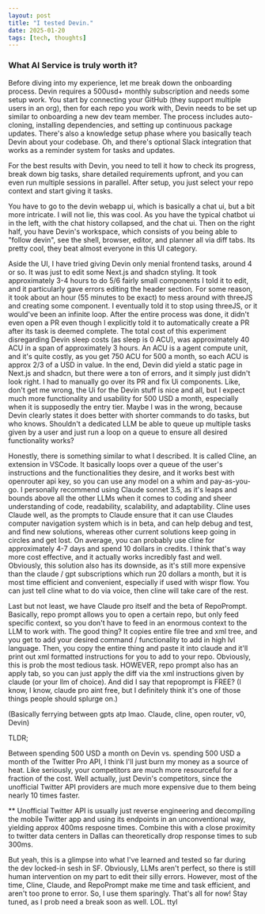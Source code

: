 ```yaml
---
layout: post
title: "I tested Devin."
date: 2025-01-20
tags: [tech, thoughts]
---
```


### What AI Service is truly worth it?

Before diving into my experience, let me break down the onboarding process. Devin requires a 500usd+ monthly subscription and needs some setup work. You start by connecting your GitHub (they support multiple users in an org), then for each repo you work with, Devin needs to be set up similar to onboarding a new dev team member. The process includes auto-cloning, installing dependencies, and setting up continuous package updates. There's also a knowledge setup phase where you basically teach Devin about your codebase. Oh, and there's optional Slack integration that works as a reminder system for tasks and updates.

For the best results with Devin, you need to tell it how to check its progress, break down big tasks, share detailed requirements upfront, and you can even run multiple sessions in parallel. After setup, you just select your repo context and start giving it tasks.

You have to go to the devin webapp ui, which is basically a chat ui, but a bit more intricate. I will not lie, this was cool. As you have the typical chatbot ui in the left, with the chat history collapsed, and the chat ui. Then on the right half, you have Devin's workspace, which consists of you being able to "follow devin", see the shell, browser, editor, and planner all via diff tabs. Its pretty cool, they beat almost everyone in this UI category.

Aside the UI, I have tried giving Devin only menial frontend tasks, around 4 or so. It was just to edit some Next.js and shadcn styling. It took approximately 3-4 hours to do 5/6 fairly small components I told it to edit, and it particularly gave errors editing the header section. For some reason, it took about an hour (55 minutes to be exact) to mess around with threeJS and creating some component. I eventually told it to stop using threeJS, or it would've been an infinite loop. After the entire process was done, it didn't even open a PR even though I explicitly told it to automatically create a PR after its task is deemed complete. The total cost of this experiment disregarding Devin sleep costs (as sleep is 0 ACU), was approximately 40 ACU in a span of approximately 3 hours. An ACU is a agent compute unit, and it's quite costly, as you get 750 ACU for 500 a month, so each ACU is approx 2/3 of a USD in value. In the end, Devin did yield a static page in Next.js and shadcn, but there were a ton of errors, and it simply just didn't look right. I had to manually go over its PR and fix Ui components. Like, don't get me wrong, the Ui for the Devin stuff is nice and all, but I expect much more functionality and usability for 500 USD a month, especially when it is supposedly the entry tier. Maybe I was in the wrong, because Devin clearly states it does better with shorter commands to do tasks, but who knows. Shouldn't a dedicated LLM be able to queue up multiple tasks given by a user and just run a loop on a queue to ensure all desired functionality works?

Honestly, there is something similar to what I described. It is called Cline, an extension in VSCode. It basically loops over a queue of the user's instructions and the functionalities they desire, and it works best with openrouter api key, so you can use any model on a whim and pay-as-you-go. I personally recommend using Claude sonnet 3.5, as it's leaps and bounds above all the other LLMs when it comes to coding and sheer understanding of code, readability, scalability, and adaptability.  Cline uses Claude well, as the prompts to Claude ensure that it can use Claudes computer navigation system which is in beta, and can help debug and test, and find new solutions, whereas other current solutions keep going in circles and get lost. On average, you can probably use cline for approximately 4-7 days and spend 10 dollars in credits. I think that's way more cost effective, and it actually works incredibly fast and well. Obviously, this solution also has its downside, as it's still more expensive than the claude / gpt subscriptions which run 20 dollars a month, but it is most time efficient and convenient, especially if used with wispr flow. You can just tell cline what to do via voice, then cline will take care of the rest.

Last but not least, we have Claude pro itself and the beta of RepoPrompt. Basically, repo prompt allows you to open a certain repo, but only feed specific context, so you don't have to feed in an enormous context to the LLM to work with. The good thing? It copies entire file tree and xml tree, and you get to add your desired command / functionality to add in high lvl language. Then, you copy the entire thing and paste it into claude and it'll print out xml formatted instructions for you to add to your repo. Obviously, this is prob the most tedious task. HOWEVER, repo prompt also has an apply tab, so you can just apply the diff via the xml instructions given by claude (or your llm of choice). And did I say that repoprompt is FREE? (I know, I know, claude pro aint free, but I definitely think it's one of those things people should splurge on.)

(Basically ferrying between gpts atp lmao. Claude, cline, open router, v0, Devin)

TLDR;

Between spending 500 USD a month on Devin vs. spending 500 USD a month of the Twitter Pro API, I think I'll just burn my money as a source of heat. Like seriously, your competitors are much more resourceful for a fraction of the cost. Well actually, just Devin's competitors, since the unofficial Twitter API providers are much more expensive due to them being nearly 10 times faster.

** Unofficial Twitter API is usually just reverse engineering and decompiling the mobile Twitter app and using its endpoints in an unconventional way, yielding approx 400ms resposne times. Combine this with a close proximity to twitter data centers in Dallas can theoretically drop response times to sub 300ms.

But yeah, this is a glimpse into what I've learned and tested so far during the dev locked-in sesh in SF. Obviously, LLMs aren't perfect, so there is still human intervention on my part to edit their silly errors. However, most of the time, Cline, Claude, and RepoPrompt make me time and task efficient, and aren't too prone to error. So, I use them sparingly. That's all for now! Stay tuned, as I prob need a break soon as well. LOL. ttyl
